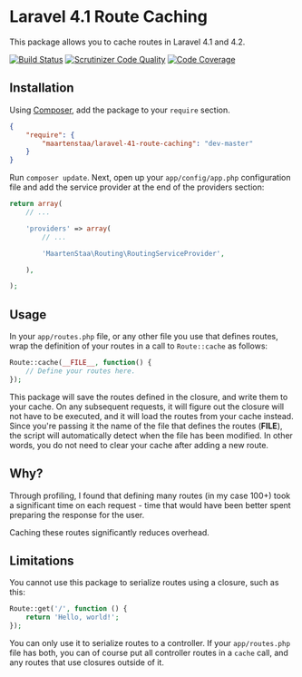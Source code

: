 # Laravel 4.1 Route Caching

This package allows you to cache routes in Laravel 4.1 and 4.2.

[![Build Status](https://travis-ci.org/MaartenStaa/laravel-41-route-caching.svg)](https://travis-ci.org/MaartenStaa/laravel-41-route-caching)
[![Scrutinizer Code Quality](https://scrutinizer-ci.com/g/MaartenStaa/laravel-41-route-caching/badges/quality-score.png?b=master)](https://scrutinizer-ci.com/g/MaartenStaa/laravel-41-route-caching/?branch=master)
[![Code Coverage](https://scrutinizer-ci.com/g/MaartenStaa/laravel-41-route-caching/badges/coverage.png?b=master)](https://scrutinizer-ci.com/g/MaartenStaa/laravel-41-route-caching/?branch=master)

## Installation

Using [Composer](http://getcomposer.org/), add the package to your `require` section.

```json
{
	"require": {
		"maartenstaa/laravel-41-route-caching": "dev-master"
	}
}
```

Run `composer update`. Next, open up your `app/config/app.php` configuration file
and add the service provider at the end of the providers section:

```php
return array(
	// ...

	'providers' => array(
		// ...

		'MaartenStaa\Routing\RoutingServiceProvider',

	),

);
```

## Usage

In your `app/routes.php` file, or any other file you use that defines routes, wrap
the definition of your routes in a call to `Route::cache` as follows:

```php
Route::cache(__FILE__, function() {
	// Define your routes here.
});
```

This package will save the routes defined in the closure, and write them to your
cache. On any subsequent requests, it will figure out the closure will not have
to be executed, and it will load the routes from your cache instead. Since you're
passing it the name of the file that defines the routes (__FILE__), the script
will automatically detect when the file has been modified. In other words, you do
not need to clear your cache after adding a new route.


## Why?

Through profiling, I found that defining many routes (in my case 100+) took a
significant time on each request - time that would have been better spent preparing
the response for the user.

Caching these routes significantly reduces overhead.

## Limitations

You cannot use this package to serialize routes using a closure, such as this:

```php
Route::get('/', function () {
	return 'Hello, world!';
});
```

You can only use it to serialize routes to a controller. If your `app/routes.php`
file has both, you can of course put all controller routes in a `cache` call,
and any routes that use closures outside of it.
